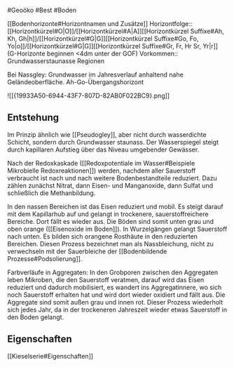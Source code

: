 #Geoöko #Best #Boden 

[[Bodenhorizonte#Horizontnamen und Zusätze]]
Horizontfolge:: [[Horizontkürzel#O|O]]/[[Horizontkürzel#A|A]][[Horizontkürzel Suffixe#Ah, Kh, Gh|h]]/[[Horizontkürzel#G|G]][[Horizontkürzel Suffixe#Go, Fo, Yo|o]]/[[Horizontkürzel#G|G]][[Horizontkürzel Suffixe#Gr, Fr, Hr Sr, Yr|r]] (G-Horizonte beginnen <4dm unter der GOF)
Vorkommen:: Grundwasserstaunasse Regionen

Bei Nassgley: Grundwasser im Jahresverlauf anhaltend nahe Geländeoberfläche. Ah-Go-Übergangshorizont

![[{19933A50-6944-43F7-807D-82AB0F022BC9}.png]]

## Entstehung

Im Prinzip ähnlich wie [[Pseudogley]], aber nicht durch wasserdichte Schicht, sondern durch Grundwasser staunass. Der Wasserspiegel steigt durch kapillaren Aufstieg über das Niveau umgebender Gewässer.

Nach der Redoxkaskade ([[Redoxpotentiale im Wasser#Beispiele Mikrobielle Redoxreaktionen]]) werden, nachdem aller Sauerstoff verbraucht ist nach und nach weitere Bodenbestandteile reduziert. Dazu zählen zunächst Nitrat, dann Eisen- und Manganoxide, dann Sulfat und schließlich die Methanbildung.

In den nassen Bereichen ist das Eisen reduziert und mobil. Es steigt darauf mit dem Kapillarhub auf und gelangt in trockenere, sauerstoffreichere Bereiche. Dort fällt es wieder aus. Die Böden sind somit unten grau und oben orange ([[Eisenoxide im Boden]]). In Wurzelgängen gelangt Sauerstoff nach unten. Es bilden sich orangene Rosthäute in den reduzierten Bereichen. Diesen Prozess bezeichnet man als Nassbleichung, nicht zu verwechseln mit der Sauerbleiche der [[Bodenbildende Prozesse#Podsolierung]].

Farbverläufe in Aggregaten: 
In den Grobporen zwischen den Aggregaten leben Mikroben, die den Sauerstoff veratmen, darauf wird das Eisen reduziert und dadurch mobilisiert, es wandert ins Aggregatinnere, wo sich noch Sauerstoff erhalten hat und wird dort wieder oxidiert und fällt aus. Die Aggregate sind somit außen grau und innen rot. Dieser Prozess wiederholt sich jedes Jahr, da in der trockeneren Jahreszeit wieder etwas Sauerstoff in den Boden gelangt.

## Eigenschaften

[[Kieselserie#Eigenschaften]]


